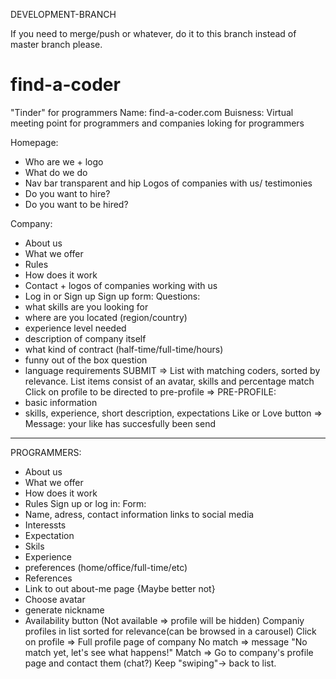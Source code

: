 DEVELOPMENT-BRANCH

If you need to merge/push or whatever, do it to this branch instead of master branch please.



# find-a-coder
"Tinder" for programmers
Name: find-a-coder.com
Buisness: Virtual meeting point for programmers and companies loking for programmers

Homepage:  
- Who are we + logo
- What do we do
- Nav bar transparent and hip
Logos of companies with us/ testimonies
- Do you want to hire?
- Do you want to be hired?

Company:
- About us
- What we offer
- Rules
- How does it work
- Contact + logos of companies working with us
- Log in or Sign up
Sign up form:
Questions:
- what skills are you looking for
- where are you located (region/country)
- experience level needed
- description of company itself
- what kind of contract (half-time/full-time/hours)
- funny out of the box question
- language requirements
SUBMIT
=>
List with matching coders, sorted by relevance.
List items consist of an avatar, skills and percentage match
Click on profile to be directed to pre-profile
=> 
PRE-PROFILE:
- basic information
- skills, experience, short description, expectations
Like or Love button
=> Message: your like has succesfully been send
--------------------------------------------------------------------------------------------------------------
PROGRAMMERS:
- About us
- What we offer
- How does it work
- Rules
Sign up or log in:
Form:
- Name, adress, contact information links to social media
- Interessts
- Expectation
- Skils
- Experience
- preferences (home/office/full-time/etc)
- References
- Link to out about-me page {Maybe better not}
- Choose avatar
- generate nickname
- Availability button (Not available => profile will be hidden)
Companiy profiles in list sorted for relevance(can be browsed in a carousel)
Click on profile =>
Full profile page of company
No match => message "No match yet, let's see what happens!"
Match => Go to company's profile page and contact them (chat?)
Keep "swiping"-> back to list.



